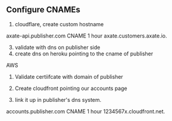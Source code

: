 ## Configure CNAMEs

1. cloudflare, create custom hostname

axate-api.publisher.com	CNAME	1 hour	 axate.customers.axate.io.

3. validate with dns on publisher side
4. create dns on heroku pointing to the cname of publisher

AWS

1. Validate certiifcate with domain of publisher
2. Create cloudfront pointing our accounts page

4. link it up in publisher's dns system.

accounts.publisher.com	CNAME	1 hour	 1234567x.cloudfront.net.

